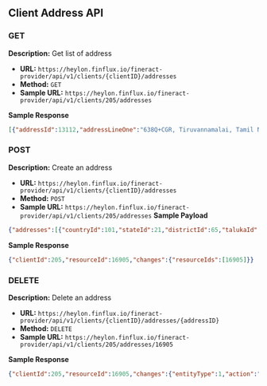 ## Client Address API
### GET
**Description:** Get list of address
-  **URL:**  `https://heylon.finflux.io/fineract-provider/api/v1/clients/{clientID}/addresses`
-  **Method:**  `GET`
-  **Sample URL:**  `https://heylon.finflux.io/fineract-provider/api/v1/clients/205/addresses`

**Sample Response**
```json
[{"addressId":13112,"addressLineOne":"638Q+CGR, Tiruvannamalai, Tamil Nadu 606601, India","districtData":{"districtId":644,"stateId":35,"isoDistrictCode":"AI","districtName":"Tiruvannamalai","talukaDatas":[],"cityDatas":[],"isWorkflowEnabled":false,"status":{"id":300,"code":"districtStatus.active","value":"ACTIVE"},"activationDate":[2021,8,27],"isWorkflowArchived":false},"stateData":{"stateId":35,"countryId":101,"isoStateCode":"TN","stateName":"Tamil Nadu","districtDatas":[],"isUt":false},"countryData":{"countryId":101,"isoCountryCode":"IN","countryName":"India"},"postalCode":"606601","noOfYrsAtCurrentResidence":0,"latitude":0,"longitude":0,"addressEntityData":[{"id":13112,"addressId":13112,"addressType":{"id":13,"name":"Permanent Address","isActive":true,"mandatory":false},"entityId":205,"entityType":{"id":1,"code":"addressEntityType.clients","value":"CLIENTS"},"isActive":true}]}]
```

### POST
**Description:** Create an address
-  **URL:**  `https://heylon.finflux.io/fineract-provider/api/v1/clients/{clientID}/addresses`
-  **Method:**  `POST`
-  **Sample URL:**  `https://heylon.finflux.io/fineract-provider/api/v1/clients/205/addresses`
**Sample Payload**
```json
{"addresses":[{"countryId":101,"stateId":21,"districtId":65,"talukaId":4,"addressRegionValueId":4,"postalCode":"606601","locale":"en","dateFormat":"dd MMMM yyyy","addressTypes":[74]}]}
```
**Sample Response**
```json
{"clientId":205,"resourceId":16905,"changes":{"resourceIds":[16905]}}
```

### DELETE
**Description:** Delete an address 
-  **URL:**  `https://heylon.finflux.io/fineract-provider/api/v1/clients/{clientID}/addresses/{addressID}`
-  **Method:**  `DELETE`
-  **Sample URL:**  `https://heylon.finflux.io/fineract-provider/api/v1/clients/205/addresses/16905`

**Sample Response**
```json
{"clientId":205,"resourceId":16905,"changes":{"entityType":1,"action":"delete"}}
```
